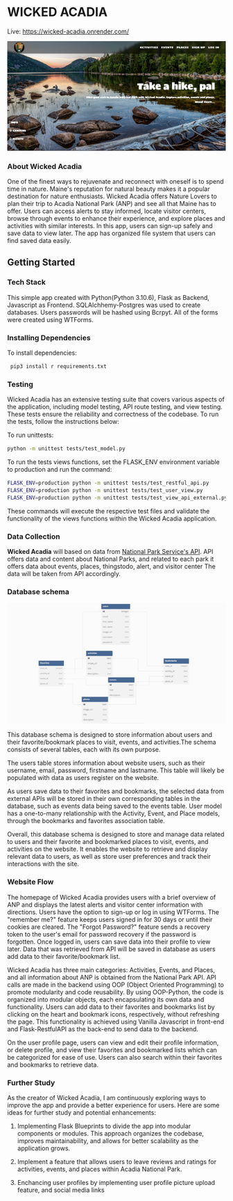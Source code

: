 # WICKED ACADIA

Live: https://wicked-acadia.onrender.com/

![Wicked Acadia Homepage](/static//images/homepage.jpg)

### About Wicked Acadia

One of the finest ways to rejuvenate and reconnect with oneself is to spend time in nature. Maine's reputation for natural beauty makes it a popular destination for nature enthusiasts. Wicked Acadia offers Nature Lovers to plan their trip to Acadia National Park (ANP) and see all that Maine has to offer.  Users can access alerts to stay informed, locate visitor centers, browse through events to enhance their experience, and explore places and activities with similar interests. In this app, users can sign-up safely and save data to view later. The app has organized file system that users can find saved data easily. 

## Getting Started

### Tech Stack 

This simple app created with Python(Python 3.10.6), Flask as Backend, Javascript as Frontend. SQLAlchhemy-Postgres was used to create databases. Users passwords will be hashed using Bcrpyt. All of the forms were created using WTForms.

### Installing Dependencies 
To install dependencies:
```sh
 pip3 install r requirements.txt
```

### Testing

Wicked Acadia has an extensive testing suite that covers various aspects of the application, including model testing, API route testing, and view testing. These tests ensure the reliability and correctness of the codebase. To run the tests, follow the instructions below:

To run unittests:

```sh
python -m unittest tests/test_model.py
```

To run the tests views functions, set the FLASK_ENV environment variable to production and run the command:

```sh
FLASK_ENV=production python -m unittest tests/test_restful_api.py
FLASK_ENV=production python -m unittest tests/test_user_view.py
FLASK_ENV=production python -m unittest tests/test_view_api_external.py
```
These commands will execute the respective test files and validate the functionality of the views functions within the Wicked Acadia application.

### Data Collection

**Wicked Acadia** will based on data from [National Park Service's API](https://www.nps.gov/subjects/developer/api-documentation.htm). API offers data and content about National Parks, and related to each park it offers data about events, places, thingstodo, alert, and visitor center The data will be taken from API accordingly. 

### Database schema 

![Database Schema](/static//images/capstone1-schema.jpg)

This database schema is designed to store information about users and their favorite/bookmark places to visit, events, and activities.The schema consists of several tables, each with its own purpose.

The users table stores information about website users, such as their username, email, password, firstname and lastname. This table will likely be populated with data as users register on the website.

As users save data to their favorites and bookmarks, the selected data from external APIs will be stored in their own corresponding tables in the database, such as events data being saved to the events table. User model has a one-to-many relationship with the Activity, Event, and Place models, through the bookmarks and favorites association table. 

Overall, this database schema is designed to store and manage data related to users and their favorite and bookmarked places to visit, events, and activities on the website. It enables the website to retrieve and display relevant data to users, as well as store user preferences and track their interactions with the site.


### Website Flow

The homepage of Wicked Acadia provides users with a brief overview of ANP and displays the latest alerts and visitor center information with directions. Users have the option to sign-up or log in using WTForms. The "remember me?" feature keeps users signed in for 30 days or until their cookies are cleared. The "Forgot Password?" feature sends a recovery token to the user's email for password recovery if the password is forgotten. Once logged in, users can save data into their profile to view later. Data that was retrieved from API will be saved in database as users add data to their favorite/bookmark list.

Wicked Acadia has three main categories: Activities, Events, and Places, and all information about ANP is obtained from the National Park API. API calls are made in the backend using OOP (Object Oriented Programming) to promote modularity and code reusability. By using OOP-Python, the code is organized into modular objects, each encapsulating its own data and functionality. Users can add data to their favorites and bookmarks list by clicking on the heart and bookmark icons, respectively, without refreshing the page. This functionality is achieved using Vanilla Javascript in front-end and Flask-RestfulAPI as the back-end to send data to the backend.

On the user profile page, users can view and edit their profile information, or delete profile, and view their favorites and bookmarked lists which can be categorized for ease of use. Users can also search within their favorites and bookmarks to retrieve data.

### Further Study

As the creator of Wicked Acadia, I am continuously exploring ways to improve the app and provide a better experience for users. Here are some ideas for further study and potential enhancements:

1. Implementing Flask Blueprints to divide the app into modular components or modules. This approach organizes the codebase, improves maintainability, and allows for better scalability as the application grows. 

1. Implement a feature that allows users to leave reviews and ratings for activities, events, and places within Acadia National Park.

1. Enchancing user profiles by implementing user profile picture upload feature, and social media links